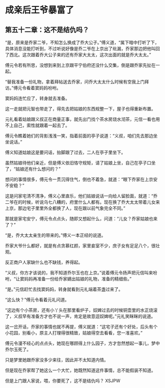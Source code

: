 # 成亲后王爷暴富了 
 ## 第五十二章：这不是结仇吗？
  “是，原来是乔家二爷，不知怎么换成了乔大公子。”傅义道，“属下暗中打听了下，具体消息没能打听到，不过听说好像是乔二爷在上京出了纰漏，乔家那边把他叫回了西北。这次跟着乔大公子来的还有乔家大太太，这次出面的就是乔大太太。”  
  
 傅元令若有所思，没想到来到上京跟平宁伯府还没什么交集，倒是跟乔家先扯在一起。  
  
 “替我准备一份礼物，拿着拜帖送去乔家，问乔大太太什么时候有空我上门拜访。”傅元令看着窦妈妈吩咐。  
  
 窦妈妈连忙应了，转身就去准备。  
  
 这一走就把元智也带走了，得先去把姑娘的东西规整一下，屋子也得重新布置。  
  
 元礼看着姑娘跟义叔正在商量正事，就先出门找个茶水房烧水沏茶，元信一看也用不上自己，索性就跟着一起去了。  
  
 傅元令瞧着她们的背影浅浅一笑，指着前面的亭子说道：“义叔，咱们先去那边坐坐说话。”  
  
 傅义知道姑娘这是要问话，抬脚跟了过去，二人在亭子里坐下。  
  
 虽然姑娘待他们亲近，但是傅义依旧恪守规矩，请了姑娘上坐，自己在亭子口坐了，“姑娘还有什么想问的？”  
  
 想问的事情很多，傅元令一贯沉得住气，倒也不着急，就道：“眼下乔家在上京安不安稳？”  
  
 这是问家宅清不清净，傅义心里直乐，他们姑娘说话一向给人留脸面，就道：“乔二爷在的时候，听说乌七八糟的，府里什么人都有。现在换了乔大太太带着儿女来上京，那边宅子里里外全都换了人，现在跟以前气象完全不同。”  
  
 那就是家宅安宁，傅元令点点头，随即又想起什么，问道：“儿女？乔家姑娘也来了？”  
  
 “是，乔大太太亲生的带来的。”傅义一本正经的说道。  
  
 乔家大爷什么都好，就是有点贪慕红颜，家里妾室不少，庶子女有足足八个，很壮观。  
  
 反正商户人家缺什么也不缺钱，养得起。  
  
 “义叔，你方才该说的，我不知道乔尔玉也在上京。”说着傅元令扬声把元信叫来吩咐，“让窦妈妈再准备一份给乔家嫡出姑娘的礼物，准备的精细些。”  
  
 “是。”元信赶忙去找窦妈妈，转身就看到元礼端着茶盏过来了。  
  
 “这么快？”傅元令看着元礼问道。  
  
 “这边有个小茶房，还有小丫头在那里看炉子，奴婢过去的时候铜壶里的水正烧滚了，义叔早有准备方才也不说一声，肯定是故意逗奴婢呢。”元礼笑眯眯的说道。  
  
 这一岔开话，乔家的事情也就不再提，傅义就道：“这宅子还有个好处，后头有个小花园，别看小，原主人打理得很精致，姑娘得空去看看，您一准喜欢。”  
  
 傅元令漫不经心的点点头，她现在哪顾得上什么园子，方才忽然想起一事儿，梦中乔尔玉死了。  
  
 只是梦里她跟乔家没多少来往，因此并不太知道内情。  
  
 但是现在乔家帮了她这么一个大忙，她既然知道这件事情，总不能假装不知道。  
  
 但是上门跟人家说，喂，你要死了，这不是结仇吗？ 
XSJPW